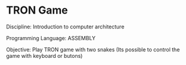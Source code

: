# TRON Game

Discipline: Introduction to computer architecture

Programming Language: ASSEMBLY

Objective: Play TRON game with two snakes (Its possible to control the game with keyboard or butons)
